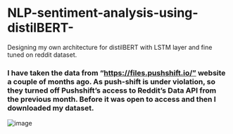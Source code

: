 # NLP-sentiment-analysis-using-distilBERT-
Designing my own architecture for distilBERT  with LSTM layer and fine tuned on reddit dataset.
### I have taken the data from “https://files.pushshift.io/” website a couple of months ago. As push-shift is under violation, so they turned off Pushshift’s access to Reddit’s Data API from the previous month. Before it was open to access and then I downloaded my dataset.
![image](https://github.com/sharath-yanamandra/NLP-sentiment-analysis-using-distilBERT-/assets/30403425/0bde82bf-1707-420e-8296-fec818d8941e)

